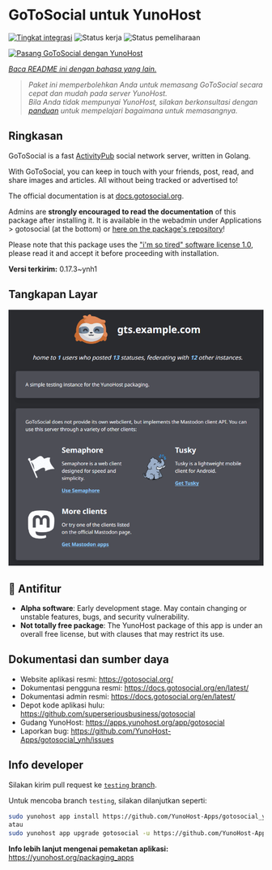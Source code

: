 <!--
N.B.: README ini dibuat secara otomatis oleh <https://github.com/YunoHost/apps/tree/master/tools/readme_generator>
Ini TIDAK boleh diedit dengan tangan.
-->

# GoToSocial untuk YunoHost

[![Tingkat integrasi](https://dash.yunohost.org/integration/gotosocial.svg)](https://ci-apps.yunohost.org/ci/apps/gotosocial/) ![Status kerja](https://ci-apps.yunohost.org/ci/badges/gotosocial.status.svg) ![Status pemeliharaan](https://ci-apps.yunohost.org/ci/badges/gotosocial.maintain.svg)

[![Pasang GoToSocial dengan YunoHost](https://install-app.yunohost.org/install-with-yunohost.svg)](https://install-app.yunohost.org/?app=gotosocial)

*[Baca README ini dengan bahasa yang lain.](./ALL_README.md)*

> *Paket ini memperbolehkan Anda untuk memasang GoToSocial secara cepat dan mudah pada server YunoHost.*  
> *Bila Anda tidak mempunyai YunoHost, silakan berkonsultasi dengan [panduan](https://yunohost.org/install) untuk mempelajari bagaimana untuk memasangnya.*

## Ringkasan

GoToSocial is a fast [ActivityPub](https://activitypub.rocks/) social network server, written in Golang.

With GoToSocial, you can keep in touch with your friends, post, read, and share images and articles. All without being tracked or advertised to!

The official documentation is at [docs.gotosocial.org](https://docs.gotosocial.org).  

Admins are **strongly encouraged to read the documentation** of this package after installing it. It is available in the webadmin under Applications > gotosocial (at the bottom) or [here on the package's repository](https://github.com/YunoHost-Apps/gotosocial_ynh/blob/master/doc/ADMIN.md)!

Please note that this package uses the ["i'm so tired" software license 1.0](https://github.com/YunoHost-Apps/gotosocial_ynh/blob/master/LICENSE), please read it and accept it before proceeding with installation.


**Versi terkirim:** 0.17.3~ynh1

## Tangkapan Layar

![Tangkapan Layar pada GoToSocial](./doc/screenshots/screenshot.png)

## :red_circle: Antifitur

- **Alpha software**: Early development stage. May contain changing or unstable features, bugs, and security vulnerability.
- **Not totally free package**: The YunoHost package of this app is under an overall free license, but with clauses that may restrict its use.

## Dokumentasi dan sumber daya

- Website aplikasi resmi: <https://gotosocial.org/>
- Dokumentasi pengguna resmi: <https://docs.gotosocial.org/en/latest/>
- Dokumentasi admin resmi: <https://docs.gotosocial.org/en/latest/>
- Depot kode aplikasi hulu: <https://github.com/superseriousbusiness/gotosocial>
- Gudang YunoHost: <https://apps.yunohost.org/app/gotosocial>
- Laporkan bug: <https://github.com/YunoHost-Apps/gotosocial_ynh/issues>

## Info developer

Silakan kirim pull request ke [`testing` branch](https://github.com/YunoHost-Apps/gotosocial_ynh/tree/testing).

Untuk mencoba branch `testing`, silakan dilanjutkan seperti:

```bash
sudo yunohost app install https://github.com/YunoHost-Apps/gotosocial_ynh/tree/testing --debug
atau
sudo yunohost app upgrade gotosocial -u https://github.com/YunoHost-Apps/gotosocial_ynh/tree/testing --debug
```

**Info lebih lanjut mengenai pemaketan aplikasi:** <https://yunohost.org/packaging_apps>

